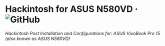 Hackintosh for ASUS N580VD &middot;
![GitHub](https://img.shields.io/github/license/itsjustinspier/setup-hackintosh.svg?style=plastic)
=
*Hackintosh Post Installation and Configurations for: ASUS VivoBook Pro 15 (also known as ASUS N580VD)*

